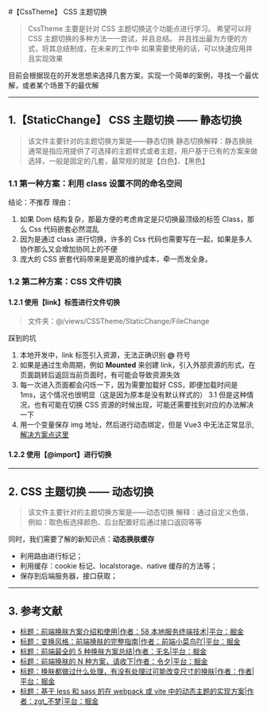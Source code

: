 #【CssTheme】 CSS 主题切换

> CssTheme 主要是针对 CSS 主题切换这个功能点进行学习。
> 希望可以将 CSS 主题切换的多种方法一一尝试，并且总结。
> 并且找出最为方便的方式，将其总结制成，在未来的工作中
> 如果需要使用的话，可以快速应用并且实现效果

目前会根据现在的开发思想来选择几套方案，实现一个简单的案例，寻找一个最优解，或者某个场景下的最优解

---

## 1.【StaticChange】 CSS 主题切换 —— 静态切换

> 该文件主要针对的主题切换方案是——静态切换
> 静态切换解释：静态换肤通常是指应用提供了可选择的主题样式或者主题，用户基于已有的方案来做选择，一般是固定的几套，最常规的就是【白色】、【黑色】

### 1.1 第一种方案：利用 class 设置不同的命名空间

结论：不推荐
理由：

1. 如果 Dom 结构复杂，那最方便的考虑肯定是只切换最顶级的标签 Class，那么 Css 代码嵌套必然混乱
2. 因为是通过 class 进行切换，许多的 Css 代码也需要写在一起，如果是多人协作那么又会增加协同上的不便
3. 庞大的 CSS 嵌套代码带来是更高的维护成本，牵一而发全身。

### 1.2 第二种方案：CSS 文件切换

#### 1.2.1 使用【link】标签进行文件切换

> 文件夹：@/views/CSSTheme/StaticChange/FileChange

踩到的坑

1. 本地开发中，link 标签引入资源，无法正确识别 **@** 符号
2. 如果是通过生命周期，例如 **Mounted** 来创建 link，引入外部资源的形式，在页面跳转后返回当前页面时，有可能会导致资源失效
3. 每一次进入页面都会闪烁一下，因为需要加载好 CSS，即便加载时间是 1ms，这个情况也很明显（这是因为原本是没有默认样式的）
   3.1 但是这种情况，也有可能在切换 CSS 资源的时候出现，可能还需要找到对应的办法解决一下
4. 用一个变量保存 img 地址，然后进行动态绑定，但是 Vue3 中无法正常显示,[解决方案点这里](https://www.jianshu.com/p/edc7a4fff5f4)

#### 1.2.2 使用【@import】进行切换

---

## 2. CSS 主题切换 —— 动态切换

> 该文件主要针对的主题切换方案是——动态切换
> 解释：通过自定义色值，例如：取色板选择颜色、后台配置好后通过接口返回等等

同时，我们需要了解的新知识点：**动态换肤缓存**

- 利用路由进行标记；
- 利用缓存：cookie 标记、localstorage、native 缓存的方法等；
- 保存到后端服务器，接口获取；

---

## 3. 参考文献

- [标题：前端换肤方案介绍和使用|作者：58 本地服务终端技术|平台：掘金](https://juejin.cn/post/7143046677811691527)
- [标题：变换风格：前端换肤的完整指南|作者：前端小菜鸟吖|平台：掘金](https://juejin.cn/post/7315246744158355506)
- [标题：前端最全的 5 种换肤方案总结|作者：无名|平台：掘金](https://juejin.cn/post/7329573754987462693)
- [标题：前端换肤的 N 种方案，请收下|作者：令夕|平台：掘金](https://juejin.cn/post/6844904122643120141?)
- [标题：换肤都做过什么处理，有没有处理过可能改变尺寸的换肤|作者：作者|平台：掘金](https://juejin.cn/post/7063039097983467550?from=search-suggest#heading-3)
- [标题：基于 less 和 sass 的在 webpack 或 vite 中的动态主题的实现方案|作者：zgt\_不梦|平台：掘金](https://juejin.cn/post/6966173655470440456#heading-5)
